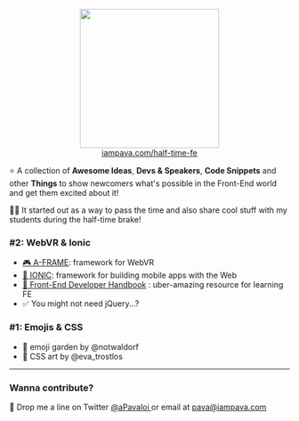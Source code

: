 <p align="center">
  <a href="https://iampava.com/half-time-fe/">
    <img height="250" src="https://iampava.com/half-time-fe/cover.jpg" />
  </a>
  <br/>
  <a href="https://iampava.com/half-time-fe/">iampava.com/half-time-fe</a>
</p>

⭐ A collection of **Awesome Ideas**, **Devs & Speakers**, **Code Snippets** and other **Things** to show newcomers what's possible in the Front-End world and get them excited about it!

👨‍🏫 It started out as a way to pass the time and also share cool stuff with my students during the half-time brake! 



###  #2: WebVR & Ionic

* <a href="https://aframe.io/">🎮 A-FRAME</a>: framework for WebVR
* <a href="">📱 IONIC</a>: framework for building mobile apps with the Web
* <a href="">📖 Front-End Developer Handbook</a> : uber-amazing resource for learning FE 
* ✅ You might not need jQuery...? 


### #1: Emojis & CSS

* 🌱 emoji garden by @notwaldorf
* 🎨 CSS art by @eva_trostlos


<hr/>

### Wanna contribute?
📧 Drop me a line on Twitter <a href="">@aPavaloi </a> or email at <a href="mailto:pava@iampava.com">pava@iampava.com </a>
